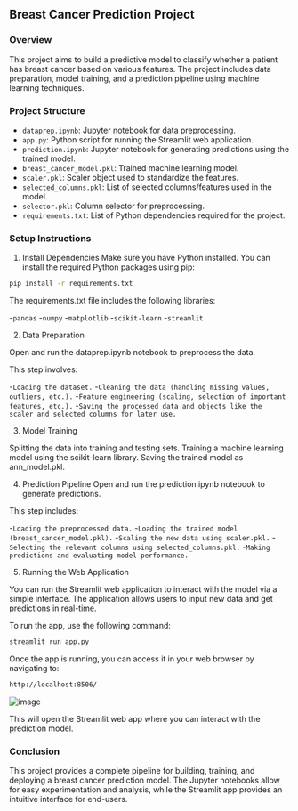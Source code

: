 ## Breast Cancer Prediction Project


### Overview


This project aims to build a predictive model to classify whether a patient has breast cancer based on various features. The project includes data preparation, model training, and a prediction pipeline using machine learning techniques.

### Project Structure


- `dataprep.ipynb`: Jupyter notebook for data preprocessing.
- `app.py`: Python script for running the Streamlit web application.
- `prediction.ipynb`: Jupyter notebook for generating predictions using the trained model.
- `breast_cancer_model.pkl`: Trained machine learning model.
- `scaler.pkl`: Scaler object used to standardize the features.
- `selected_columns.pkl`: List of selected columns/features used in the model.
- `selector.pkl`: Column selector for preprocessing.
- `requirements.txt`: List of Python dependencies required for the project.

### Setup Instructions

1. Install Dependencies
Make sure you have Python installed. You can install the required Python packages using pip:

```bash
pip install -r requirements.txt
```


The requirements.txt file includes the following libraries:

-`pandas`
-`numpy`
-`matplotlib`
-`scikit-learn`
-`streamlit`

2. Data Preparation
   
Open and run the dataprep.ipynb notebook to preprocess the data.

This step involves:

-`Loading the dataset.`
-`Cleaning the data (handling missing values, outliers, etc.).`
-`Feature engineering (scaling, selection of important features, etc.).`
-`Saving the processed data and objects like the scaler and selected columns for later use.`

3. Model Training

Splitting the data into training and testing sets.
Training a machine learning model using the scikit-learn library.
Saving the trained model as ann_model.pkl.

4. Prediction Pipeline
Open and run the prediction.ipynb notebook to generate predictions.

 This step includes:

-`Loading the preprocessed data.`
-`Loading the trained model (breast_cancer_model.pkl).`
-`Scaling the new data using scaler.pkl.`
-`Selecting the relevant columns using selected_columns.pkl.`
-`Making predictions and evaluating model performance.`

5. Running the Web Application
   
You can run the Streamlit web application to interact with the model via a simple interface. The application allows users to input new data and get predictions in real-time.

To run the app, use the following command:

```bash
streamlit run app.py
```
Once the app is running, you can access it in your web browser by navigating to:
```bash
http://localhost:8506/
```
![image](https://github.com/user-attachments/assets/99f1c14b-a763-496c-abd2-129e7603f873)


This will open the Streamlit web app where you can interact with the prediction model.

### Conclusion
This project provides a complete pipeline for building, training, and deploying a breast cancer prediction model. The Jupyter notebooks allow for easy experimentation and analysis, while the Streamlit app provides an intuitive interface for end-users.

















